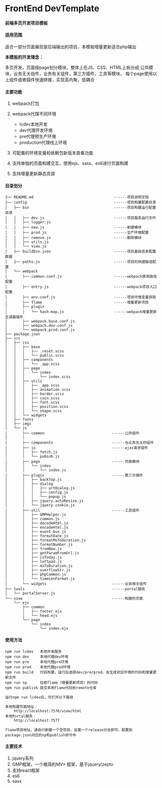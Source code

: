 # FrontEnd DevTemplate
#### 前端多页开发项目模板

#### 适用范围
  适合一部分页面展现是后端输出的项目，本模板增量更新适合php输出

  **本模板的开发理念：**

  多页开发，页面按page划分模块，整体上在JS、CSS、HTML上拆分成
  公共模块，业务无关组件，业务有关组件，第三方插件，工具等模块，
  每个page使用以上组件或者插件快速拼接，实现高内聚，低耦合
#### 主要功能

1. webpack打包
2. webpack代理不同环境

   * lcdev本地开发
   * dev代理开发环境
   * pre代理预生产环境
   * production代理线上环境

3. 可配置的环境变量和依赖包新版本查看功能
4. 支持单独的页面构建交互，使用ejs、sass、es6进行页面构建
5. 支持增量更新静态资源

#### 目录划分

```
├── README.md                                     ------项目说明文档
├── config                                        ------项目构建配置目录
│   ├── bin                                       ------项目构建运行配置目录
│   │   ├── dev.js                                ------项目服务运行文件
│   │   ├── logger.js
│   │   ├── new.js                                ------新建模块
│   │   ├── prod.js                               ------生产环境配置
│   │   ├── remove.js                             ------删除模块
│   │   ├── utils.js
│   │   └── view.js
│   ├── buildEnv.json                             ------项目基础信息配置数据
│   ├── paths.js                                  ------项目的快捷路径配置
│   └── webpack
│       ├── common.conf.js                        ------webpack使用路径配置
│       ├── entry.js                              ------webpack项目入口配置
│       ├── env.conf.js                           ------项目环境变量获取
│       ├── flame                                 ------增量更新项目
│       ├── plugin
│       │   └── hash-map.js                       ------webpack增量更新生成器插件
│       ├── webpack.base.conf.js
│       ├── webpack.dev.conf.js
│       └── webpack.prod.conf.js
├── package.json
├── src
│   ├── css
│   │   ├── base
│   │   │   ├── _reset.scss
│   │   │   └── public.scss
│   │   ├── components
│   │   │   └── _app.scss
│   │   ├── page
│   │   │   └── index
│   │   │       └── index.scss
│   │   ├── utils
│   │   │   ├── _app.scss
│   │   │   ├── animation.scss
│   │   │   ├── border.scss
│   │   │   ├── coin.scss
│   │   │   ├── font.scss
│   │   │   ├── position.scss
│   │   │   └── shape.scss
│   │   └── widgets
│   ├── fonts
│   ├── imgs
│   └── js
│       ├── common                               ------公共组件
│       │  
│       ├── components                           ------与业务无关的组件
│       ├── io                                   ------ajax请求组件
│       │   ├── fetch.js
│       │   └── pubsub.js
│       ├── page                                 ------页面模块
│       │   └── index
│       │       └── index.js
│       ├── plugin                               ------第三方插件
│       │   ├── backTop.js
│       │   ├── dialog
│       │   │   ├── artDialog.js
│       │   │   ├── config.js
│       │   │   └── popup.js
│       │   ├── jquery.autoResize.js
│       │   └── jquery.cookie.js
│       ├── util                                 ------工具组件
│       │   ├── GMPHelper.js
│       │   ├── common.js
│       │   ├── decodeHtml.js
│       │   ├── encodeHtml.js
│       │   ├── event-bus.js
│       │   ├── formatDate.js
│       │   ├── formatMsToDuration.js
│       │   ├── formatNumber.js
│       │   ├── fromNow.js
│       │   ├── getParamFromUrl.js
│       │   ├── isToday.js
│       │   ├── leftpad.js
│       │   ├── msToDuration.js
│       │   ├── overflowStr.js
│       │   ├── phpCommon.js
│       │   └── timeLenFormat.js
│       └── widgets                              ------业务相关组件
├── tools                                        ------portal服务
│   └── portalServer.js
└── view                                         ------构建的页面
    └── ejs
        ├── common
        │   ├── footer.ejs
        │   └── head.ejs
        └── page
            └── index
                └── index.ejs

```

#### 使用方法

    npm run lcdev   本地开发服务
    npm run dev     本地代理dev环境
    npm run pre     本地代理pre环境
    npm run prod    本地代理prod环境
    npm run build   代码构建，运行后选择dev/pre/prod，会生成对应环境的代码和增量更新文件
    npm run sp      拉取flame（增量更新项目）的代码
    npm run publish 提交本地flame代码到remote仓库

    运行npm run lcdev后，可打开以下路径

    本地构建页面地址：
        http://localhost:7576/view/html
    本地Portal服务：
        http://localhost:7577

    flame项目地址，请自行新建一个空项目，设置一个release分支即可，配置到package.json对应的sp和publish命令中


#### 主要技术

1. jquery系列
2. GMP框架，一个极简的MV* 框架，基于jquery/zepto
3. 支持react框架
4. es6
5. sass
